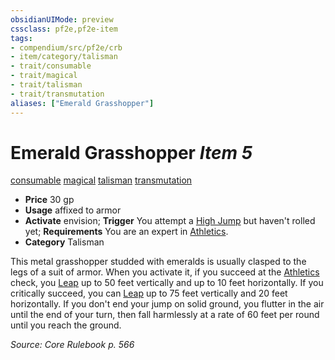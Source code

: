 ```yaml
---
obsidianUIMode: preview
cssclass: pf2e,pf2e-item
tags:
- compendium/src/pf2e/crb
- item/category/talisman
- trait/consumable
- trait/magical
- trait/talisman
- trait/transmutation
aliases: ["Emerald Grasshopper"]
---
```

# Emerald Grasshopper *Item 5*  
[consumable](../../../rules/traits/consumable.md)  [magical](../../../rules/traits/magical.md)  [talisman](../../../rules/traits/talisman.md)  [transmutation](../../../rules/traits/transmutation.md)  

- **Price** 30 gp
- **Usage** affixed to armor
- **Activate** envision; **Trigger** You attempt a [High Jump](../../../rules/actions/high-jump.md) but haven't rolled yet; **Requirements** You are an expert in [Athletics](../../skills.md#Athletics).
- **Category** Talisman

This metal grasshopper studded with emeralds is usually clasped to the legs of a suit of armor. When you activate it, if you succeed at the [Athletics](../../skills.md#Athletics) check, you [Leap](../../../rules/actions/leap.md) up to 50 feet vertically and up to 10 feet horizontally. If you critically succeed, you can [Leap](../../../rules/actions/leap.md) up to 75 feet vertically and 20 feet horizontally. If you don't end your jump on solid ground, you flutter in the air until the end of your turn, then fall harmlessly at a rate of 60 feet per round until you reach the ground.

*Source: Core Rulebook p. 566*